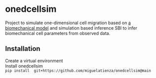 # onedcellsim

Project to simulate one-dimensional cell migration based on [a biomechanical model](https://www.biorxiv.org/content/10.1101/2022.08.30.505377v1) and simulation based inference SBI to infer biomechanical cell parameters from observed data.

## Installation 
Create a virtual environment <br />
Install onedcellsim <br />
`pip install  git+https://github.com/miguelatienza/onedcellsim@main`


